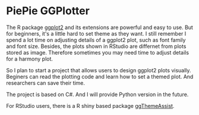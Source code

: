 # PiePie GGPlotter

The R package [ggplot2](https://cran.r-project.org/web/packages/ggplot2/index.html) and its extensions are powerful and easy to use. But for beginners, it's a little hard to set theme as they want. I still remember I spend a lot time on adjusting details of a ggplot2 plot, such as font family and font size. Besides, the plots shown in RStudio are differnet from plots stored as image. Therefore sometimes you may need time to adjust details for a harmony plot.

So I plan to start a project that allows users to design ggplot2 plots visually. Beginers  can read the plotting code and learn how to set a themed plot. And researchers can save their time.

The project is based on C#. And I will provide Python version in the future.

For RStudio users, there is a R shiny based package [ggThemeAssist](https://cran.r-project.org/web/packages/ggThemeAssist/index.html).
